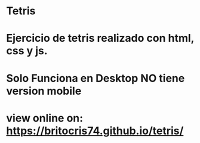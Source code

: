 # Tetris
# Ejercicio de tetris realizado con html, css y js.
# Solo Funciona en Desktop NO tiene version mobile
# view online on: https://britocris74.github.io/tetris/
